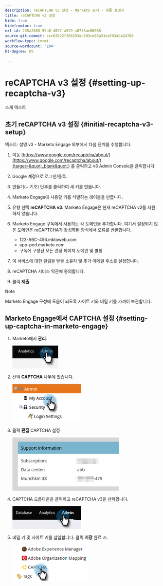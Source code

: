 ```yaml
---
description: reCAPTCHA v3 설정 - Marketo 문서 - 제품 설명서
title: reCAPTCHA v3 설정
hide: true
hidefromtoc: true
exl-id: 235a2688-59a8-4827-a929-a07f3ae06988
source-git-commit: ccc62b22f260293ac193ce03a31e4f03aba34768
workflow-type: tm+mt
source-wordcount: '204'
ht-degree: 0%

---
```


# reCAPTCHA v3 설정 {#setting-up-recaptcha-v3}

소개 텍스트

## 초기 reCAPTCHA v3 설정 {#initial-recaptcha-v3-setup}

텍스트: 설명 v3 - Marketo Engage 외부에서 다음 단계를 수행합니다.

1. 이동 [https://www.google.com/recaptcha/about/](https://www.google.com/recaptcha/about/){target=&quot;_blank&quot;} 를 클릭하고 v3 Admin Console을 클릭합니다.

1. Google 계정으로 로그인/등록.

1. 만들기(+ 기호) 단추를 클릭하여 새 키를 만듭니다.

1. Marketo Engage에 사용할 키를 식별하는 레이블을 만듭니다.

1. 유형 선택 **reCAPTCHA v3**. Marketo Engage은 현재 reCAPTCHA v2를 지원하지 않습니다.

1. Marketo Engage 구독에서 사용하는 각 도메인을 추가합니다. 여기서 설정되지 않은 도메인은 reCAPTCHA가 활성화된 양식에서 오류를 반환합니다.

   * 123-ABC-456.mktoweb.com
   * app-pod.marketo.com
   * 구독에 구성된 모든 랜딩 페이지 도메인 및 별칭

1. 이 서비스에 대한 알림을 받을 소유자 및 추가 이메일 주소를 설정합니다.

1. reCAPTCHA 서비스 약관에 동의합니다.

1. 클릭 **제출**.

>[!NOTE]
>
>Marketo Engage 구성에 도움이 되도록 사이트 키와 비밀 키를 가까이 보관합니다.

## Marketo Engage에서 CAPTCHA 설정 {#setting-up-captcha-in-marketo-engage}

1. Marketo에서 **관리**.

   ![](assets/setting-up-recaptcha-v3-1.png)

1. 선택 **CAPTCHA** 나무에 있습니다.

   ![](assets/setting-up-recaptcha-v3-2.png)

1. 클릭 **편집** CAPTCHA 설정

   ![](assets/setting-up-recaptcha-v3-3.png)

1. CAPTCHA 드롭다운을 클릭하고 reCAPTCHA v3을 선택합니다.

   ![](assets/setting-up-recaptcha-v3-4.png)

1. 비밀 키 및 사이트 키를 삽입합니다. 클릭 **저장** 완료 시.

   ![](assets/setting-up-recaptcha-v3-5.png)
